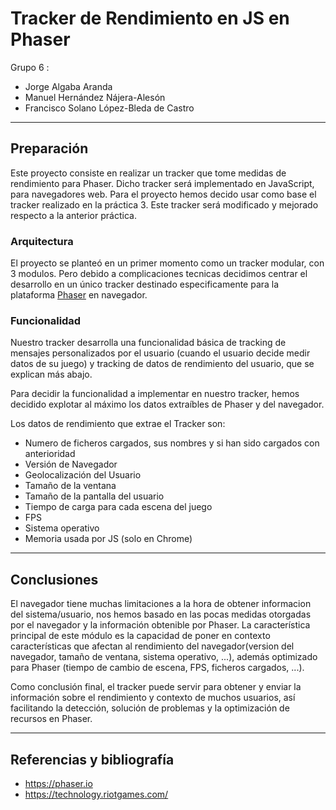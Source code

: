 # Tracker de Rendimiento en JS en Phaser

Grupo 6 :
- Jorge Algaba Aranda
- Manuel Hernández Nájera-Alesón
- Francisco Solano López-Bleda de Castro

----

## Preparación

Este proyecto consiste en realizar un tracker que tome medidas de rendimiento para Phaser.
Dicho tracker será implementado en JavaScript, para navegadores web.
Para el proyecto hemos decido usar como base el tracker realizado en la práctica 3. Este tracker será modificado y mejorado respecto a la anterior práctica.

### Arquitectura

El proyecto se planteó en un primer momento como un tracker modular, con 3 modulos. Pero debido a complicaciones tecnicas decidimos centrar el desarrollo en un único tracker destinado especificamente para la plataforma [Phaser](https://phaser.io/) en navegador.

### Funcionalidad

Nuestro tracker desarrolla una funcionalidad básica de tracking de mensajes personalizados por el usuario (cuando el usuario decide medir datos de su juego) y tracking de datos de rendimiento del usuario, que se explican más abajo.

Para decidir la funcionalidad a implementar en nuestro tracker, hemos decidido explotar al máximo los datos extraíbles de Phaser y del navegador.

Los datos de rendimiento que extrae el Tracker son:

- Numero de ficheros cargados, sus nombres y si han sido cargados con anterioridad
- Versión de Navegador
- Geolocalización del Usuario
- Tamaño de la ventana
- Tamaño de la pantalla del usuario
- Tiempo de carga para cada escena del juego
- FPS
- Sistema operativo
- Memoria usada por JS (solo en Chrome)

---


## Conclusiones
El navegador tiene muchas limitaciones a la hora de obtener informacion del sistema/usuario, nos hemos basado en las pocas medidas otorgadas por el navegador y la información obtenible por Phaser. La característica principal de este módulo es la capacidad de poner en contexto características que afectan al rendimiento del navegador(version del navegador, tamaño de ventana, sistema operativo, ...), además optimizado para Phaser (tiempo de cambio de escena, FPS, ficheros cargados, ...).

Como conclusión final, el tracker puede servir para obtener y enviar la información sobre el rendimiento y contexto de muchos usuarios, así facilitando la detección, solución de problemas y la optimización de recursos en Phaser.

---

## Referencias y bibliografía

- https://phaser.io
- https://technology.riotgames.com/


